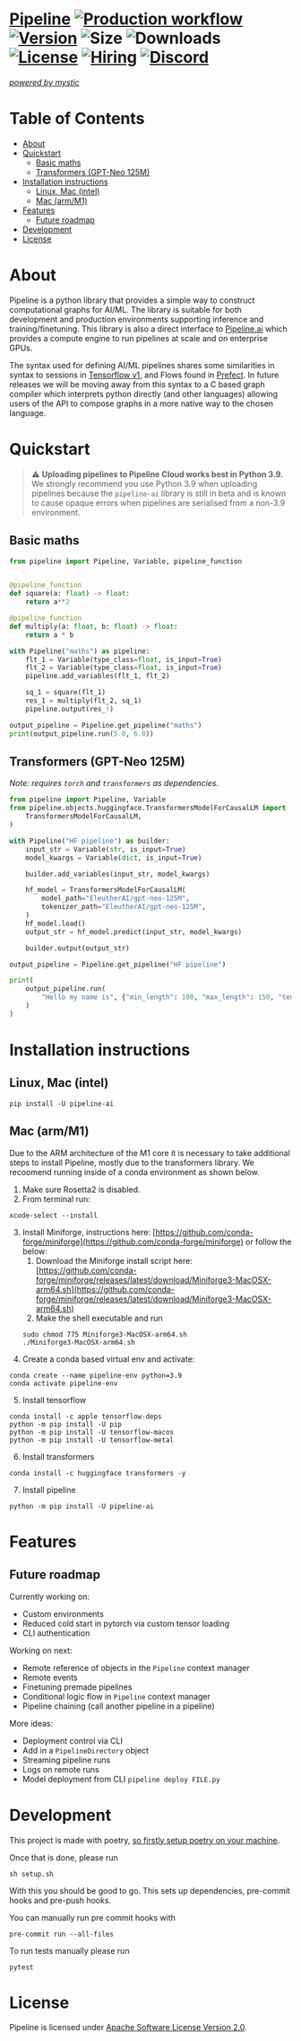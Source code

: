 # [Pipeline](https://pipeline.ai) [![Production workflow](https://github.com/neuro-ai-dev/pipeline/actions/workflows/prod-wf.yml/badge.svg?branch=main)](https://github.com/neuro-ai-dev/pipeline/actions/workflows/prod-wf.yml) [![Version](https://img.shields.io/pypi/v/pipeline-ai)](https://pypi.org/project/pipeline-ai) ![Size](https://img.shields.io/github/repo-size/neuro-ai-dev/pipeline) ![Downloads](https://img.shields.io/pypi/dm/pipeline-ai) [![License](https://img.shields.io/crates/l/ap)](https://www.apache.org/licenses/LICENSE-2.0) [![Hiring](https://img.shields.io/badge/hiring-apply%20here-brightgreen)](https://jobs.lever.co/Mystic) [![Discord](https://img.shields.io/badge/discord-join-blue)](https://discord.gg/eJQRkBdEcs)

[_powered by mystic_](https://www.mystic.ai/)

# Table of Contents

- [About](#about)
- [Quickstart](#quickstart)
  - [Basic maths](#basic-maths)
  - [Transformers (GPT-Neo 125M)](#transformers-gpt-neo-125m)
- [Installation instructions](#installation-instructions)
  - [Linux, Mac (intel)](#linux--mac--intel-)
  - [Mac (arm/M1)](#mac--arm-m1-)
- [Features](#features)
  - [Future roadmap](#future-roadmap)
- [Development](#development)
- [License](#license)

# About

Pipeline is a python library that provides a simple way to construct computational graphs for AI/ML. The library is suitable for both development and production environments supporting inference and training/finetuning. This library is also a direct interface to [Pipeline.ai](https://pipeline.ai) which provides a compute engine to run pipelines at scale and on enterprise GPUs.

The syntax used for defining AI/ML pipelines shares some similarities in syntax to sessions in [Tensorflow v1](https://www.tensorflow.org/api_docs/python/tf/compat/v1/InteractiveSession), and Flows found in [Prefect](https://github.com/PrefectHQ/prefect). In future releases we will be moving away from this syntax to a C based graph compiler which interprets python directly (and other languages) allowing users of the API to compose graphs in a more native way to the chosen language.

# Quickstart

> :warning: **Uploading pipelines to Pipeline Cloud works best in Python 3.9.** We strongly recommend you use Python 3.9 when uploading pipelines because the `pipeline-ai` library is still in beta and is known to cause opaque errors when pipelines are serialised from a non-3.9 environment.


## Basic maths

```python
from pipeline import Pipeline, Variable, pipeline_function


@pipeline_function
def square(a: float) -> float:
    return a**2

@pipeline_function
def multiply(a: float, b: float) -> float:
    return a * b

with Pipeline("maths") as pipeline:
    flt_1 = Variable(type_class=float, is_input=True)
    flt_2 = Variable(type_class=float, is_input=True)
    pipeline.add_variables(flt_1, flt_2)

    sq_1 = square(flt_1)
    res_1 = multiply(flt_2, sq_1)
    pipeline.output(res_!)

output_pipeline = Pipeline.get_pipeline("maths")
print(output_pipeline.run(5.0, 6.0))

```

## Transformers (GPT-Neo 125M)

_Note: requires `torch` and `transformers` as dependencies._
```python
from pipeline import Pipeline, Variable
from pipeline.objects.huggingface.TransformersModelForCausalLM import (
    TransformersModelForCausalLM,
)

with Pipeline("HF pipeline") as builder:
    input_str = Variable(str, is_input=True)
    model_kwargs = Variable(dict, is_input=True)

    builder.add_variables(input_str, model_kwargs)

    hf_model = TransformersModelForCausalLM(
        model_path="EleutherAI/gpt-neo-125M",
        tokenizer_path="EleutherAI/gpt-neo-125M",
    )
    hf_model.load()
    output_str = hf_model.predict(input_str, model_kwargs)

    builder.output(output_str)

output_pipeline = Pipeline.get_pipeline("HF pipeline")

print(
    output_pipeline.run(
        "Hello my name is", {"min_length": 100, "max_length": 150, "temperature": 0.5}
    )
)
```

# Installation instructions

## Linux, Mac (intel)

```shell
pip install -U pipeline-ai
```

## Mac (arm/M1)

Due to the ARM architecture of the M1 core it is necessary to take additional steps to install Pipeline, mostly due to the transformers library. We recoomend running inside of a conda environment as shown below.

1. Make sure Rosetta2 is disabled.
2. From terminal run:

```
xcode-select --install
```

3. Install Miniforge, instructions here: [https://github.com/conda-forge/miniforge](https://github.com/conda-forge/miniforge) or follow the below:
   1. Download the Miniforge install script here: [https://github.com/conda-forge/miniforge/releases/latest/download/Miniforge3-MacOSX-arm64.sh](https://github.com/conda-forge/miniforge/releases/latest/download/Miniforge3-MacOSX-arm64.sh)
   2. Make the shell executable and run
   ```
   sudo chmod 775 Miniforge3-MacOSX-arm64.sh
   ./Miniforge3-MacOSX-arm64.sh
   ```
4. Create a conda based virtual env and activate:

```
conda create --name pipeline-env python=3.9
conda activate pipeline-env
```

5. Install tensorflow

```
conda install -c apple tensorflow-deps
python -m pip install -U pip
python -m pip install -U tensorflow-macos
python -m pip install -U tensorflow-metal
```

6. Install transformers

```
conda install -c huggingface transformers -y
```

7. Install pipeline

```
python -m pip install -U pipeline-ai
```

# Features

## Future roadmap

Currently working on:
- Custom environments
- Reduced cold start in pytorch via custom tensor loading
- CLI authentication

Working on next:
- Remote reference of objects in the `Pipeline` context manager
- Remote events
- Finetuning premade pipelines
- Conditional logic flow in `Pipeline` context manager
- Pipeline chaining (call another pipeline in a pipeline)

More ideas:
- Deployment control via CLI
- Add in a `PipelineDirectory` object
- Streaming pipeline runs
- Logs on remote runs
- Model deployment from CLI `pipeline deploy FILE.py`

# Development

This project is made with poetry, [so firstly setup poetry on your machine](https://python-poetry.org/docs/#installation).

Once that is done, please run

    sh setup.sh

With this you should be good to go. This sets up dependencies, pre-commit hooks and
pre-push hooks.

You can manually run pre commit hooks with

    pre-commit run --all-files

To run tests manually please run

    pytest

# License

Pipeline is licensed under [Apache Software License Version 2.0](https://www.apache.org/licenses/LICENSE-2.0).

